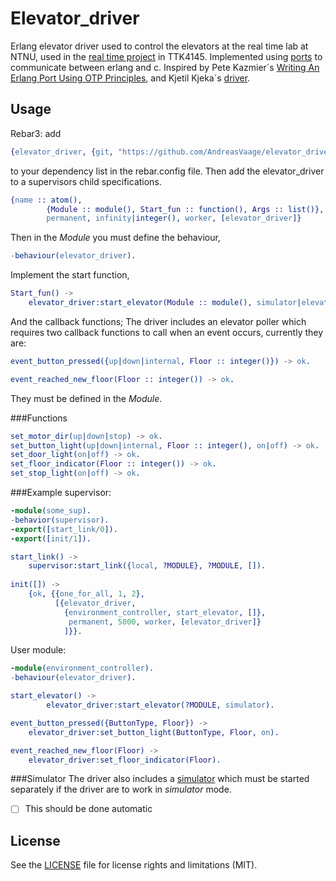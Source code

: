 # Elevator_driver

Erlang elevator driver used to control the elevators at the real time lab at NTNU, used in the [real time project](https://github.com/TTK4145/Project) in TTK4145. Implemented using [ports](http://erlang.org/doc/tutorial/c_port.html) to communicate between erlang and c. Inspired by Pete Kazmier´s [Writing An Erlang Port Using OTP Principles](http://www2.erlangcentral.org/wiki/?title=Writing_an_Erlang_Port_using_OTP_Principles), and Kjetil Kjeka´s [driver](https://github.com/kjetilkjeka/Real-time-elevator/blob/master). 

## Usage
Rebar3: add 

```erlang
{elevator_driver, {git, "https://github.com/AndreasVaage/elevator_driver", {branch, "master"}}} 
```

to your dependency list in the rebar.config file. Then add the elevator_driver to a supervisors child specifications.

```erlang
{name :: atom(),
        {Module :: module(), Start_fun :: function(), Args :: list()},
        permanent, infinity|integer(), worker, [elevator_driver]}
```
Then in the *Module* you must define the behaviour,

```erlang
-behaviour(elevator_driver).
```
Implement the start function,

```erlang
Start_fun() ->
	elevator_driver:start_elevator(Module :: module(), simulator|elevator).
```
And the callback functions;
The driver includes an elevator poller which requires two callback functions to call when an event occurs, currently they are:

```erlang
event_button_pressed({up|down|internal, Floor :: integer()}) -> ok.
```

```erlang
event_reached_new_floor(Floor :: integer()) -> ok.
```
They must be defined in the *Module*.

###Functions

```erlang
set_motor_dir(up|down|stop) -> ok.
set_button_light(up|down|internal, Floor :: integer(), on|off) -> ok.
set_door_light(on|off) -> ok.
set_floor_indicator(Floor :: integer()) -> ok.
set_stop_light(on|off) -> ok.
```

###Example
supervisor:

```erlang 
-module(some_sup).
-behavior(supervisor).
-export([start_link/0]).
-export([init/1]).

start_link() ->
    supervisor:start_link({local, ?MODULE}, ?MODULE, []).
 
init([]) ->
    {ok, {{one_for_all, 1, 2},
          [{elevator_driver,
        	{environment_controller, start_elevator, []},
       		 permanent, 5000, worker, [elevator_driver]}
            ]}}.
```

User module:

```erlang
-module(environment_controller).
-behaviour(elevator_driver).

start_elevator() ->
        elevator_driver:start_elevator(?MODULE, simulator).

event_button_pressed({ButtonType, Floor}) ->
	elevator_driver:set_button_light(ButtonType, Floor, on).

event_reached_new_floor(Floor) -> 
	elevator_driver:set_floor_indicator(Floor).
```

###Simulator
The driver also includes a [simulator](https://github.com/TTK4145/Project/tree/master/simulator) which must be started separately if the driver are to work in _simulator_ mode. 

- [ ] This should be done automatic

## License

See the [LICENSE](LICENSE.md) file for license rights and limitations (MIT).
	